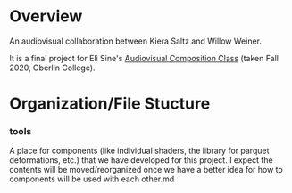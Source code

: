 # Overview 

An audiovisual collaboration between Kiera Saltz and Willow Weiner.

It is a final project for Eli Sine's [Audiovisual Composition Class](https://timara.net/avc) (taken Fall 2020, Oberlin College).


# Organization/File Stucture

### tools 

A place for components (like individual shaders, the library for parquet deformations, etc.) that we have developed for this project. I expect the contents will be moved/reorganized once we have a better idea for how to components will be used with each other.md
